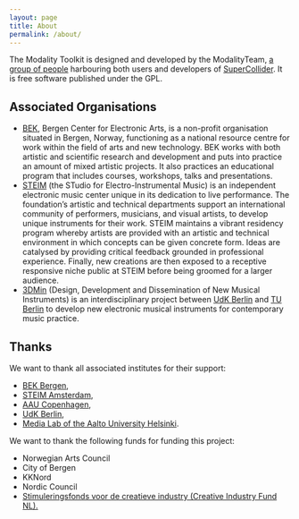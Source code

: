 ```yaml
---
layout: page
title: About
permalink: /about/
---
```


The Modality Toolkit is designed and developed by the ModalityTeam, [a group of people](/team) harbouring both users and developers of <a target="_blank" href="https://supercollider.github.io/">SuperCollider</a>. It is free software published under the GPL.

## Associated Organisations

+ <a target="_blank" href="http://www.bek.no/">BEK</a>, Bergen Center for Electronic Arts, is a non-profit organisation situated in Bergen, Norway, functioning as a national resource centre for work within the field of arts and new technology.
BEK works with both artistic and scientific research and development and puts into practice an amount of mixed artistic projects. It also practices an educational program that includes courses, workshops, talks and presentations.
+ <a  target="_blank" href="http://steim.org/">STEIM</a> (the STudio for Electro-Instrumental Music) is an independent electronic music center unique in its dedication to live performance. The foundation’s artistic and technical departments support an international community of performers, musicians, and visual artists, to develop unique instruments for their work. STEIM maintains a vibrant residency program whereby artists are provided with an artistic and technical environment in which concepts can be given concrete form. Ideas are catalysed by providing critical feedback grounded in professional experience. Finally, new creations are then exposed to a receptive responsive niche public at STEIM before being groomed for a larger audience.
+ <a target="_blank" href="http://3dmin.org">3DMin</a> (Design, Development and Dissemination of New Musical Instruments) is an interdisciplinary project between <a href="http://www.udk-berlin.de/">UdK Berlin</a> and <a href="http://www.tu-berlin.de/">TU Berlin</a> to develop new electronic musical instruments for contemporary music practice.

## Thanks

We want to thank all associated institutes for their support: 

+ <a target="_blank" href="http://bek.no/">BEK Bergen</a>, 
+ <a target="_blank" href="http://www.steim.org/">STEIM Amsterdam</a>, 
+ <a target="_blank" href="http://aau.dk/">AAU Copenhagen</a>, 
+ <a target="_blank" href="http://www.udk-berlin.de">UdK Berlin</a>,
+ <a target="_blank" href="http://mlab.taik.fi/">Media Lab of the Aalto University Helsinki</a>.

We want to thank the following funds for funding this project:

+ Norwegian Arts Council
+ City of Bergen
+ KKNord
+ Nordic Council
+ [Stimuleringsfonds voor de creatieve industry (Creative Industry Fund NL).](http://stimuleringsfonds.nl/nl/actueel/toekenningen/modality_work_group/)
